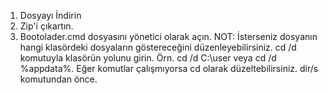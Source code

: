 1. Dosyayı İndirin
2. Zip'i çıkartın.
3. Bootolader.cmd dosyasını yönetici olarak açın.
NOT: İsterseniz dosyanın hangi klasördeki dosyaların göstereceğini düzenleyebilirsiniz.
cd /d komutuyla klasörün yolunu girin. Örn. cd /d C:\user veya cd /d %appdata%. Eğer komutlar çalışmıyorsa cd olarak düzeltebilirsiniz. dir/s komutundan önce.
